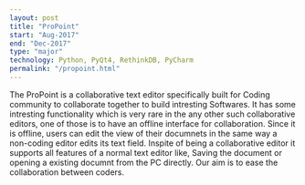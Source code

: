 ```yaml
---
layout: post
title: "ProPoint"
start: "Aug-2017"
end: "Dec-2017"
type: "major"
technology: Python, PyQt4, RethinkDB, PyCharm
permalink: "/propoint.html"
---
```

The ProPoint is a collaborative text editor specifically built for Coding community to collaborate together to build intresting Softwares. It has some intresting functionality which is very rare in the any other such collaborative editors, one of those is to have an offline interface for collaboration. Since it is offline, users can edit the view of their documnets in the same way a non-coding editor edits its text field. Inspite of being a collaborative editor it supports all features of a normal text editor like, Saving the document or opening a existing documnt from the PC directly. Our aim is to ease the collaboration between coders.
